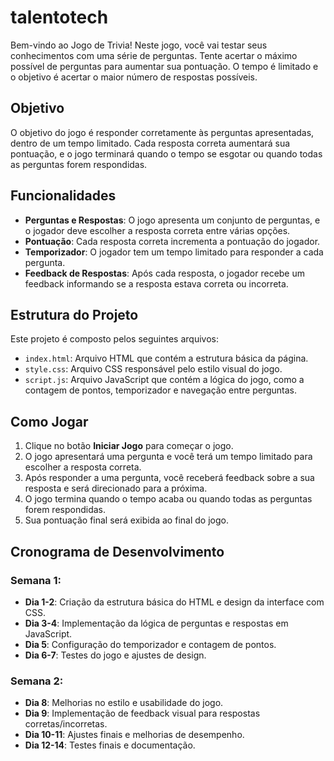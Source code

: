 # talentotech

Bem-vindo ao Jogo de Trivia! Neste jogo, você vai testar seus conhecimentos com uma série de perguntas. Tente acertar o máximo possível de perguntas para aumentar sua pontuação. O tempo é limitado e o objetivo é acertar o maior número de respostas possíveis.

## Objetivo

O objetivo do jogo é responder corretamente às perguntas apresentadas, dentro de um tempo limitado. Cada resposta correta aumentará sua pontuação, e o jogo terminará quando o tempo se esgotar ou quando todas as perguntas forem respondidas.

## Funcionalidades

- **Perguntas e Respostas**: O jogo apresenta um conjunto de perguntas, e o jogador deve escolher a resposta correta entre várias opções.
- **Pontuação**: Cada resposta correta incrementa a pontuação do jogador.
- **Temporizador**: O jogador tem um tempo limitado para responder a cada pergunta.
- **Feedback de Respostas**: Após cada resposta, o jogador recebe um feedback informando se a resposta estava correta ou incorreta.

## Estrutura do Projeto

Este projeto é composto pelos seguintes arquivos:

- `index.html`: Arquivo HTML que contém a estrutura básica da página.
- `style.css`: Arquivo CSS responsável pelo estilo visual do jogo.
- `script.js`: Arquivo JavaScript que contém a lógica do jogo, como a contagem de pontos, temporizador e navegação entre perguntas.

## Como Jogar

1. Clique no botão **Iniciar Jogo** para começar o jogo.
2. O jogo apresentará uma pergunta e você terá um tempo limitado para escolher a resposta correta.
3. Após responder a uma pergunta, você receberá feedback sobre a sua resposta e será direcionado para a próxima.
4. O jogo termina quando o tempo acaba ou quando todas as perguntas forem respondidas.
5. Sua pontuação final será exibida ao final do jogo.

## Cronograma de Desenvolvimento

### Semana 1:
- **Dia 1-2**: Criação da estrutura básica do HTML e design da interface com CSS.
- **Dia 3-4**: Implementação da lógica de perguntas e respostas em JavaScript.
- **Dia 5**: Configuração do temporizador e contagem de pontos.
- **Dia 6-7**: Testes do jogo e ajustes de design.

### Semana 2:
- **Dia 8**: Melhorias no estilo e usabilidade do jogo.
- **Dia 9**: Implementação de feedback visual para respostas corretas/incorretas.
- **Dia 10-11**: Ajustes finais e melhorias de desempenho.
- **Dia 12-14**: Testes finais e documentação.